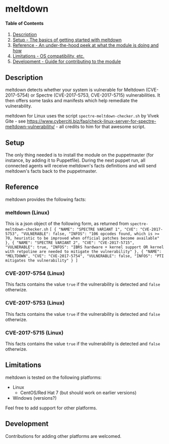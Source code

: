 
# meltdown

#### Table of Contents

1. [Description](#description)
2. [Setup - The basics of getting started with meltdown](#setup)
4. [Reference - An under-the-hood peek at what the module is doing and how](#reference)
5. [Limitations - OS compatibility, etc.](#limitations)
6. [Development - Guide for contributing to the module](#development)

## Description

meltdown detects whether your system is vulnerable for Meltdown (CVE-2017-5754) or Spectre (CVE-2017-5753, CVE-2017-5715) vulnerabilities. It then offers some tasks and manifests which help remediate the vulnerability.

meltdown for Linux uses the script ``spectre-meltdown-checker.sh`` by Vivek Gite - see https://www.cyberciti.biz/faq/check-linux-server-for-spectre-meltdown-vulnerability/ - all credits to him for that awesome script.

## Setup

The only thing needed is to install the module on the puppetmaster (for instance, by adding it to Puppetfile). During the next puppet run, all connected agents will receive meltdown's facts definitions and will send meltdown's facts back to the puppetmaster.

## Reference

meltdown provides the following facts:

### meltdown (Linux)

This is a json object of the following form, as returned from ``spectre-meltdown-checker.sh``
``
[
  {
    "NAME": "SPECTRE VARIANT 1",
    "CVE": "CVE-2017-5753",
    "VULNERABLE": false,
    "INFOS": "106 opcodes found, which is >= 70, heuristic to be improved when official patches become available"
  },
  {
    "NAME": "SPECTRE VARIANT 2",
    "CVE": "CVE-2017-5715",
    "VULNERABLE": true,
    "INFOS": "IBRS hardware + kernel support OR kernel with retpoline are needed to mitigate the vulnerability"
  },
  {
    "NAME": "MELTDOWN",
    "CVE": "CVE-2017-5754",
    "VULNERABLE": false,
    "INFOS": "PTI mitigates the vulnerability"
  }
]
``
### CVE-2017-5754 (Linux)

This facts contains the value `true` if the vulnerability is detected and `false` otherwize.

### CVE-2017-5753 (Linux)

This facts contains the value `true` if the vulnerability is detected and `false` otherwize.

### CVE-2017-5715 (Linux)

This facts contains the value `true` if the vulnerability is detected and `false` otherwize.

## Limitations

meltdown is tested on the following platforms:

* Linux
  * CentOS/Red Hat 7 (but should work on earlier versions)
* Windows (versions?)

Feel free to add support for other platforms.

## Development

Contributions for adding other platforms are welcomed.